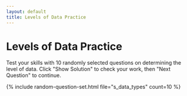 ```yaml
---
layout: default
title: Levels of Data Practice
---
```


# Levels of Data Practice

Test your skills with 10 randomly selected questions on determining the level of data. Click "Show Solution" to check your work, then "Next Question" to continue.

{% include random-question-set.html file="s_data_types" count=10 %}
